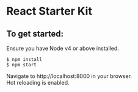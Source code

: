 React Starter Kit
=================

To get started:
---------------

Ensure you have Node v4 or above installed.

    $ npm install 
    $ npm start
     
Navigate to http://localhost:8000 in your browser.  
Hot reloading is enabled.
 
